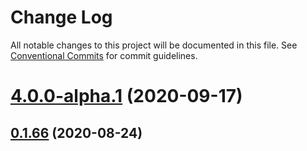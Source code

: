 # Change Log

All notable changes to this project will be documented in this file.
See [Conventional Commits](https://conventionalcommits.org) for commit guidelines.

# [4.0.0-alpha.1](https://github.com/mui-org/material-ui/compare/v0.1.67...v4.0.0-alpha.1) (2020-09-17)




## [0.1.66](https://github.com/mui-org/material-ui/compare/v0.1.65...v0.1.66) (2020-08-24)
